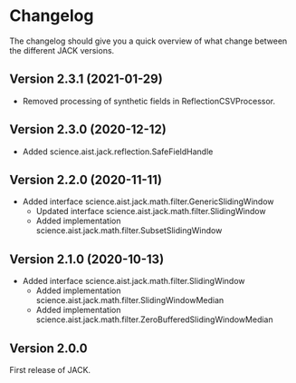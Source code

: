 # Changelog

The changelog should give you a quick overview of what change between the different JACK versions.

## Version 2.3.1 (2021-01-29)

* Removed processing of synthetic fields in ReflectionCSVProcessor. 

## Version 2.3.0 (2020-12-12)

* Added science.aist.jack.reflection.SafeFieldHandle

## Version 2.2.0 (2020-11-11)

* Added interface science.aist.jack.math.filter.GenericSlidingWindow
  - Updated interface science.aist.jack.math.filter.SlidingWindow
  - Added implementation science.aist.jack.math.filter.SubsetSlidingWindow

## Version 2.1.0 (2020-10-13)

* Added interface science.aist.jack.math.filter.SlidingWindow 
  - Added implementation science.aist.jack.math.filter.SlidingWindowMedian 
  - Added implementation science.aist.jack.math.filter.ZeroBufferedSlidingWindowMedian

## Version 2.0.0

First release of JACK.